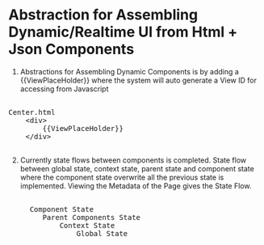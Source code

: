 # Abstraction for Assembling Dynamic/Realtime UI from Html + Json Components

1. Abstractions for Assembling Dynamic Components is by adding a {{ViewPlaceHolder}} where the system will auto generate a View ID for accessing from Javascript

<pre>

Center.html
    &lt;div&gt;     
        {{ViewPlaceHolder}}
    &lt;/div&gt;     

</pre>

2. Currently state flows between components is completed. State flow between global state, context state, parent state and component state where the component state overwrite all the previous state is implemented. Viewing the Metadata of the Page gives the State Flow.

<pre>

     Component State
        Parent Components State                
            Context State
                Global State   

</pre>

